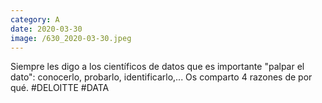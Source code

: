 ```yaml
--- 
category: A 
date: 2020-03-30 
image: /630_2020-03-30.jpeg 
--- 
```


Siempre les digo a los científicos de datos que es importante "palpar el dato": conocerlo, probarlo, identificarlo,... Os comparto 4 razones de por qué. #DELOITTE #DATA